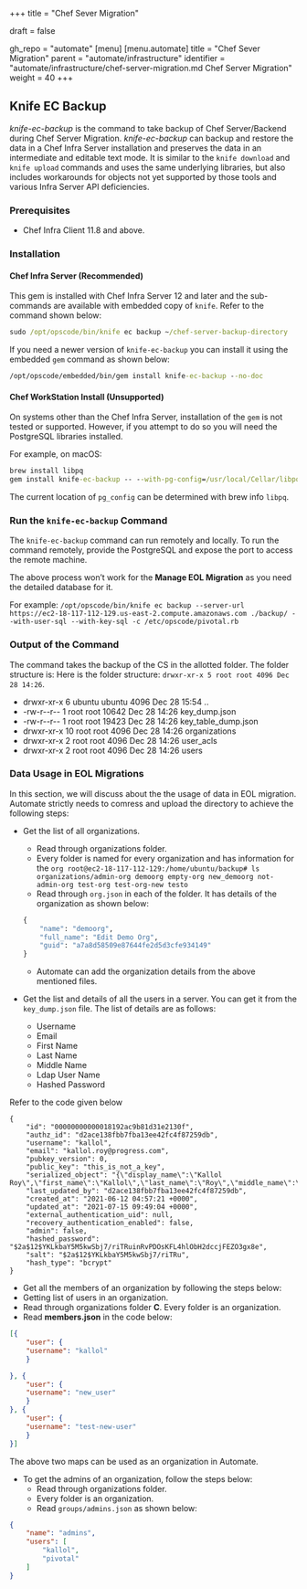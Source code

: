 +++
title = "Chef Sever Migration"

draft = false

gh_repo = "automate"
[menu]
  [menu.automate]
    title = "Chef Sever Migration"
    parent = "automate/infrastructure"
    identifier = "automate/infrastructure/chef-server-migration.md Chef Server Migration"
    weight = 40
+++

## Knife EC Backup

*knife-ec-backup* is the command to take backup of Chef Server/Backend during Chef Server Migration. *knife-ec-backup* can backup and restore the data in a Chef Infra Server installation and preserves the data in an intermediate and editable text mode. It is similar to the `knife download` and `knife upload` commands and uses the same underlying libraries, but also includes workarounds for objects not yet supported by those tools and various Infra Server API deficiencies.

### Prerequisites

* Chef Infra Client 11.8 and above.

### Installation

#### Chef Infra Server (Recommended)

This gem is installed with Chef Infra Server 12 and later and the sub-commands are available with embedded copy of `knife`. Refer to the command shown below:

```cmd
sudo /opt/opscode/bin/knife ec backup ~/chef-server-backup-directory
```

If you need a newer version of `knife-ec-backup` you can install it using the embedded `gem` command as shown below:

```cmd
/opt/opscode/embedded/bin/gem install knife-ec-backup --no-doc
```

#### Chef WorkStation Install (Unsupported)

On systems other than the Chef Infra Server, installation of the `gem` is not tested or supported. However, if you attempt to do so you will need the PostgreSQL libraries installed.

For example, on macOS:

```cmd
brew install libpq
gem install knife-ec-backup -- --with-pg-config=/usr/local/Cellar/libpq/9.2/bin/pg_config
```

The current location of `pg_config` can be determined with brew info `libpq`.

### Run the `knife-ec-backup` Command

The `knife-ec-backup` command can run remotely and locally. To run the command remotely, provide the PostgreSQL and expose the port to access the remote machine.

The above process won’t work for the **Manage EOL Migration** as you need the detailed database for it.

For example: `/opt/opscode/bin/knife ec backup --server-url https://ec2-18-117-112-129.us-east-2.compute.amazonaws.com ./backup/ --with-user-sql --with-key-sql -c /etc/opscode/pivotal.rb`

### Output of the Command

The command takes the backup of the CS in the allotted folder. The folder structure is: Here is the folder structure: `drwxr-xr-x 5 root root 4096 Dec 28 14:26`.

* drwxr-xr-x 6 ubuntu ubuntu 4096 Dec 28 15:54 ..
* -rw-r--r-- 1 root root 10642 Dec 28 14:26 key_dump.json
* -rw-r--r-- 1 root root 19423 Dec 28 14:26 key_table_dump.json
* drwxr-xr-x 10 root root 4096 Dec 28 14:26 organizations
* drwxr-xr-x 2 root root 4096 Dec 28 14:26 user_acls
* drwxr-xr-x 2 root root 4096 Dec 28 14:26 users

### Data Usage in EOL Migrations

In this section, we will discuss about the the usage of data in EOL migration. Automate strictly needs to comress and upload the directory to achieve the following steps:

* Get the list of all organizations.
    * Read through organizations folder.
    * Every folder is named for every organization and has information for the `org root@ec2-18-117-112-129:/home/ubuntu/backup# ls organizations/admin-org demoorg empty-org new_demoorg not-admin-org test-org test-org-new testo`
    * Read through `org.json` in each of the folder. It has details of the organization as shown below:
    
    ```cmd
    {
        "name": "demoorg",
        "full_name": "Edit Demo Org",
        "guid": "a7a8d58509e87644fe2d5d3cfe934149"
    }
    ```
    
    * Automate can add the organization details from the above mentioned files.

* Get the list and details of all the users in a server. You can get it from the `key_dump.json` file. The list of details are as follows:

    * Username
    *  Email
    *  First Name
    *  Last Name
    *  Middle Name
    *  Ldap User Name
    * Hashed Password

Refer to the code given below

```script
{
    "id": "00000000000018192ac9b81d31e2130f",
    "authz_id": "d2ace138fbb7fba13ee42fc4f87259db",
    "username": "kallol",
    "email": "kallol.roy@progress.com",
    "pubkey_version": 0,
    "public_key": "this_is_not_a_key",
    "serialized_object": "{\"display_name\":\"Kallol Roy\",\"first_name\":\"Kallol\",\"last_name\":\"Roy\",\"middle_name\":\"\"}",
    "last_updated_by": "d2ace138fbb7fba13ee42fc4f87259db",
    "created_at": "2021-06-12 04:57:21 +0000",
    "updated_at": "2021-07-15 09:49:04 +0000",
    "external_authentication_uid": null,
    "recovery_authentication_enabled": false,
    "admin": false,
    "hashed_password": "$2a$12$YKLkbaY5M5kwSbj7/riTRuinRvPDOsKFL4hlObH2dccjFEZO3gx8e",
    "salt": "$2a$12$YKLkbaY5M5kwSbj7/riTRu",
    "hash_type": "bcrypt"
}
```

* Get all the members of an organization by following the steps below:
* Getting list of users in an organization.
* Read through organizations folder **C**. Every folder is an organization.
* Read **members.json** in the code below:

```json
[{
    "user": {
    "username": "kallol"
    }

}, {
    "user": {
    "username": "new_user"
    }
}, {
    "user": {
    "username": "test-new-user"
    }
}]
```
The above two maps can be used as an organization in Automate.

* To get the admins of an organization, follow the steps below:
    * Read through organizations folder.
    * Every folder is an organization.
    * Read `groups/admins.json` as shown below:
    
```json
{
    "name": "admins",
    "users": [
        "kallol",
        "pivotal"
    ]
}
```

